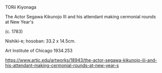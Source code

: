 TORii Kiyonaga

The Actor Segawa Kikunojo III and his attendant making cermonial rounds at New Year's 

(c. 1783)

Nishiki-e; hosoban: 33.2 x 14.5cm. 

Art Institute of Chicago 1934.253

https://www.artic.edu/artworks/18943/the-actor-segawa-kikunojo-iii-and-his-attendant-making-cermonial-rounds-at-new-year-s
